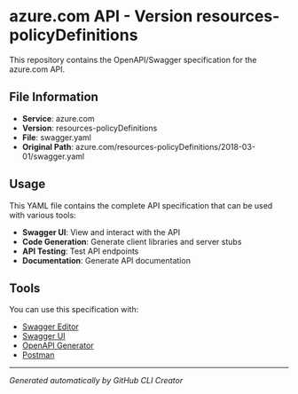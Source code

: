 # azure.com API - Version resources-policyDefinitions

This repository contains the OpenAPI/Swagger specification for the azure.com API.

## File Information

- **Service**: azure.com
- **Version**: resources-policyDefinitions
- **File**: swagger.yaml
- **Original Path**: azure.com/resources-policyDefinitions/2018-03-01/swagger.yaml

## Usage

This YAML file contains the complete API specification that can be used with various tools:

- **Swagger UI**: View and interact with the API
- **Code Generation**: Generate client libraries and server stubs
- **API Testing**: Test API endpoints
- **Documentation**: Generate API documentation

## Tools

You can use this specification with:

- [Swagger Editor](https://editor.swagger.io/)
- [Swagger UI](https://swagger.io/tools/swagger-ui/)
- [OpenAPI Generator](https://openapi-generator.tech/)
- [Postman](https://www.postman.com/)

---

*Generated automatically by GitHub CLI Creator*

